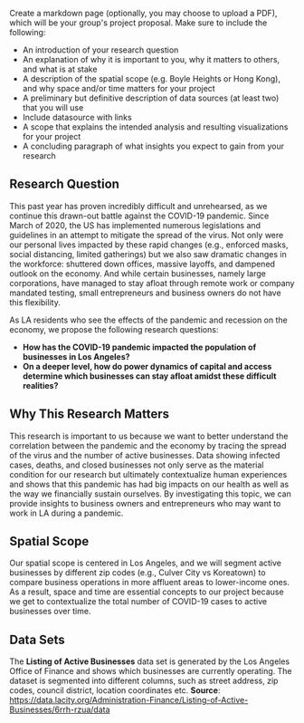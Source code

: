 Create a markdown page (optionally, you may choose to upload a PDF), which will be your group's project proposal. Make sure to include the following:

- An introduction of your research question
- An explanation of why it is important to you, why it matters to others, and what is at stake
- A description of the spatial scope (e.g. Boyle Heights or Hong Kong), and why space and/or time matters for your project
- A preliminary but definitive description of data sources (at least two) that you will use
- Include datasource with links
- A scope that explains the intended analysis and resulting visualizations for your project
- A concluding paragraph of what insights you expect to gain from your research

## Research Question
This past year has proven incredibly difficult and unrehearsed, as we continue this drawn-out battle against the COVID-19 pandemic. Since March of 2020, the US has implemented numerous legislations and guidelines in an attempt to mitigate the spread of the virus. Not only were our personal lives impacted by these rapid changes (e.g., enforced masks, social distancing, limited gatherings) but we also saw dramatic changes in the workforce: shuttered down offices, massive layoffs, and dampened outlook on the economy. And while certain businesses, namely large corporations, have managed to stay afloat through remote work or company mandated testing, small entrepreneurs and business owners do not have this flexibility.

As LA residents who see the effects of the pandemic and recession on the economy, we propose the following research questions: 
* **How has the COVID-19 pandemic impacted the population of businesses in Los Angeles?** 
* **On a deeper level, how do power dynamics of capital and access determine which businesses can stay afloat amidst these difficult realities?**

## Why This Research Matters
This research is important to us because we want to better understand the correlation between the pandemic and the economy by tracing the spread of the virus and the number of active businesses. Data showing infected cases, deaths, and closed businesses not only serve as the material condition for our research but ultimately contextualize human experiences and shows that this pandemic has had big impacts on our health as well as the way we financially sustain ourselves. By investigating this topic, we can provide insights to business owners and entrepreneurs who may want to work in LA during a pandemic.

## Spatial Scope
Our spatial scope is centered in Los Angeles, and we will segment active businesses by different zip codes (e.g., Culver City vs Koreatown) to compare business operations in more affluent areas to lower-income ones. As a result, space and time are essential concepts to our project because we get to contextualize the total number of COVID-19 cases to active businesses over time.

## Data Sets
The **Listing of Active Businesses** data set is generated by the Los Angeles Office of Finance and shows which businesses are currently operating. The dataset is segmented into different columns, such as street address, zip codes, council district, location coordinates etc.
**Source**: https://data.lacity.org/Administration-Finance/Listing-of-Active-Businesses/6rrh-rzua/data
